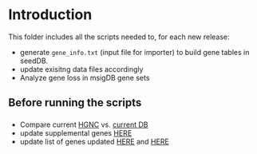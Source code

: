 # Introduction
This folder includes all the scripts needed to, for each new release:
- generate `gene_info.txt` (input file for importer) to build gene tables in seedDB. 
- update exisitng data files accordingly
- Analyze gene loss in msigDB gene sets

## Before running the scripts
### 
- Compare current [HGNC](https://www.genenames.org/download/statistics-and-files/) vs. [current DB](http://download.cbioportal.org/mysql-snapshots/mysql-snapshots-toc.html)
- update supplemental genes [HERE](https://github.com/cBioPortal/datahub-study-curation-tools/blob/master/gene-table-update/build-input-for-importer/supp-files/main-supp/bare-main-supp.txt) 
- update list of genes updated [HERE](https://github.com/cBioPortal/datahub-study-curation-tools/blob/master/gene-table-update/data-file-migration/outdated_entrez_ids.txt) and [HERE](https://github.com/cBioPortal/datahub-study-curation-tools/blob/master/gene-table-update/data-file-migration/outdated_hugo_symbols.txt)

